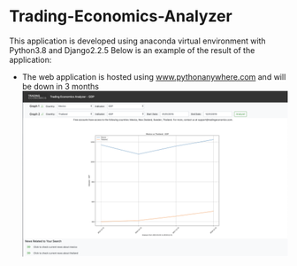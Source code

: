 # Trading-Economics-Analyzer

This application is developed using anaconda virtual environment with Python3.8 and Django2.2.5
Below is an example of the result of the application:
- The web application is hosted using www.pythonanywhere.com and will be down in 3 months
![alt text](static/images/Result-Example.png)
